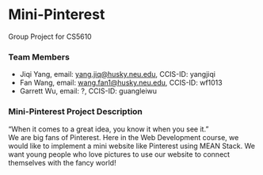# Mini-Pinterest
Group Project for CS5610
### Team Members
* Jiqi Yang, email: yang.jiq@husky.neu.edu, CCIS-ID: yangjiqi
* Fan Wang, email: wang.fan1@husky.neu.edu, CCIS-ID: wf1013
* Garrett Wu, email: ?, CCIS-ID: guangleiwu
### Mini-Pinterest Project Description
“When it comes to a great idea, you know it when you see it.” <br>
We are big fans of Pinterest. Here in the Web Development course, we would like to implement a mini website like Pinterest using MEAN Stack. We want young people who love pictures to use our website to connect themselves with the fancy world!
